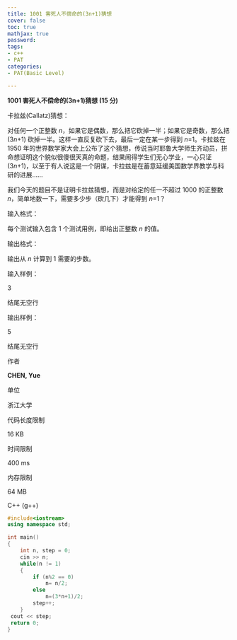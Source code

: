 ```yaml
---
title: 1001 害死人不偿命的(3n+1)猜想
cover: false
toc: true
mathjax: true
password:
tags:
- c++
- PAT
categories:
- PAT(Basic Level)

---
```


**1001 害死人不偿命的(3n+1)猜想 (15 分)**

卡拉兹(Callatz)猜想：

对任何一个正整数 *n*，如果它是偶数，那么把它砍掉一半；如果它是奇数，那么把 (3*n*+1) 砍掉一半。这样一直反复砍下去，最后一定在某一步得到 *n*=1。卡拉兹在 1950 年的世界数学家大会上公布了这个猜想，传说当时耶鲁大学师生齐动员，拼命想证明这个貌似很傻很天真的命题，结果闹得学生们无心学业，一心只证 (3*n*+1)，以至于有人说这是一个阴谋，卡拉兹是在蓄意延缓美国数学界教学与科研的进展……

我们今天的题目不是证明卡拉兹猜想，而是对给定的任一不超过 1000 的正整数 *n*，简单地数一下，需要多少步（砍几下）才能得到 *n*=1？

输入格式：

每个测试输入包含 1 个测试用例，即给出正整数 *n* 的值。

输出格式：

输出从 *n* 计算到 1 需要的步数。

输入样例：

3

结尾无空行

输出样例：

5

结尾无空行

作者

**CHEN, Yue**

单位

浙江大学

代码长度限制

16 KB

时间限制

400 ms

内存限制

64 MB

C++ (g++)

```c++
#include<iostream>
using namespace std;

int main()
{
	int n, step = 0;
 	cin >> n;
 	while(n != 1)
	{
		if (n%2 == 0)
			n= n/2;
		else
			n=(3*n+1)/2;
		step++;
	}
 cout << step;
 return 0;
}
```

